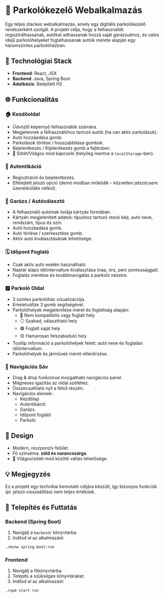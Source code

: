 # 🚗 Parkolókezelő Webalkalmazás

Egy teljes stackes webalkalmazás, amely egy digitális parkolókezelő rendszerként szolgál. A projekt célja, hogy a felhasználók regisztrálhassanak, autókat adhassanak hozzá saját garázsukhoz, és valós idejű parkolóhelyeket foglalhassanak autóik mérete alapján egy háromszintes parkolóházban.

## 🔧 Technológiai Stack

- **Frontend**: React, JSX
- **Backend**: Java, Spring Boot
- **Adatbázis**: Beépített H2

## 🌐 Funkcionalitás

### 🏠 Kezdőoldal
- Üdvözlő képernyő felhasználók számára.
- Megjelennek a felhasználóhoz tartozó autók (ha van aktív parkolásuk).
- Autó hozzáadása gomb.
- Parkolások törlése / hosszabbítása gombok.
- Bejelentkezés / Kijelentkezés gomb a fejlécben.
- 🌙 Sötét/Világos mód kapcsoló (helyileg mentve a `localStorage`-ben).

### 🔐 Autentikáció
- Regisztráció és bejelentkezés.
- Elfelejtett jelszó opció (demó módban működik – közvetlen jelszócsere üzenetküldés nélkül).

### 🚙 Garázs / Autóválasztó
- A felhasználó autóinak listája kártyás formában.
- Kártyán megjelenített adatok: típushoz tartozó stock kép, autó neve, rendszám, típus és szín.
- Autó hozzáadása gomb.
- Autó törlése / szerkesztése gomb.
- Aktív autó kiválasztásának lehetősége.

### 🗓️ Időpont Foglaló
- Csak aktív autó esetén használható.
- Naptár alapú időintervallum kiválasztása (nap, óra, perc pontossággal).
- Foglalás mentése és továbbnavigálás a parkoló nézetre.

### 🅿️ Parkoló Oldal
- 3 szintes parkolóház vizualizációja.
- Emeletváltás 3 gomb segítségével.
- Parkolóhelyek megjelenítése méret és foglaltság alapján:
  - 🔴 Nem kompatibilis vagy foglalt hely
  - ⚪ Szabad, választható hely
  - 🟢 Foglalt saját hely
  - 🟡 Hamarosan felszabaduló hely
- Tooltip információ a parkolóhelyek felett: autó neve és foglalási időintervallum.
- Parkolóhelyek és járművek méret-ellenőrzése.

### 🧭 Navigációs Sáv
- Drag & drop funkcióval mozgatható navigációs panel.
- Mágneses igazítás az oldal széléhez.
- Összecsukható nyíl a felső részén.
- Navigációs elemek:
  - Kezdőlap
  - Autentikáció
  - Garázs
  - Időpont foglaló
  - Parkoló

## 🎨 Design
- Modern, reszponzív felület.
- Fő színséma: **zöld és narancssárga**.
- 🌙 Világos/sötét mód közötti váltás lehetősége.

## 💡 Megjegyzés
Ez a projekt egy technikai bemutató céljára készült, így bizonyos funkciók (pl. jelszó visszaállítás) nem teljes értékűek.

## 🔧 Telepítés és Futtatás

### Backend (Spring Boot)
1. Navigálj a `backend/` könyvtárba.
2. Indítsd el az alkalmazást:
```bash
./mvnw spring-boot:run
```
### Frontend
1. Navigálj a főkönyvtárba.
2. Telepíts a szükséges könyvtárakat.
3. Indítsd el az alkalmazást:
```bash
./npm start run
```

